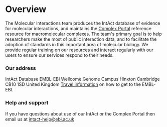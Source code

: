 # Overview

The Molecular Interactions team produces the IntAct database of evidence for molecular interactions, and maintains the [Complex Portal](https://www.ebi.ac.uk/complexportal/home) reference resource for macromolecular complexes. The team's primary goal is to help researchers make the most of public interaction data, and to facilitate the adoption of standards in this important area of molecular biology. We provide regular training on our resources and interact regularly with our users to ensure our services respond to their needs.

### Our address <a id="our-address"></a>

IntAct Database EMBL-EBI Wellcome Genome Campus Hinxton Cambridge CB10 1SD United Kingdom [Travel information](https://www.ebi.ac.uk/about/contact) on how to get to the EMBL-EBI.

### Help and support <a id="help-and-support"></a>

If you have questions about use of our IntAct or the Complex Portal then email us at [intact-help@ebi.ac.uk](mailto:intact-help@ebi.ac.uk)

